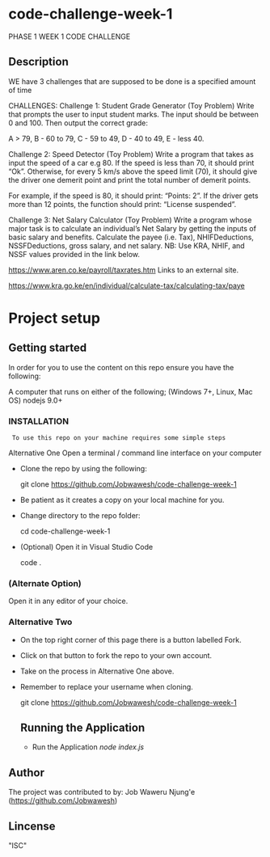 # code-challenge-week-1
PHASE 1 WEEK 1 CODE CHALLENGE

## Description
WE have 3 challenges that are supposed to be done is a specified amount of time

CHALLENGES:
Challenge 1: Student Grade Generator (Toy Problem)
Write that prompts the user to input student marks. The input should be between 0 and 100. Then output the correct grade: 

A > 79, B - 60 to 79, C -  59 to 49, D - 40 to 49, E - less 40.

 

Challenge 2: Speed Detector (Toy Problem)
Write a program that takes as input the speed of a car e.g 80. If the speed is less than 70, it should print “Ok”. Otherwise, for every 5 km/s above the speed limit (70), it should give the driver one demerit point and print the total number of demerit points.

For example, if the speed is 80, it should print: “Points: 2”. If the driver gets more than 12 points, the function should print: “License suspended”.

 

Challenge 3: Net Salary Calculator (Toy Problem)
Write a program whose major task is to calculate an individual’s Net Salary by getting the inputs of basic salary and benefits. Calculate the payee (i.e. Tax), NHIFDeductions, NSSFDeductions, gross salary, and net salary. 
NB: Use KRA, NHIF, and NSSF values provided in the link below.

https://www.aren.co.ke/payroll/taxrates.htm Links to an external site.  

https://www.kra.go.ke/en/individual/calculate-tax/calculating-tax/paye

# Project setup
## Getting started
In order for you to use the content on this repo ensure you have the following:

A computer that runs on either of the following; (Windows 7+, Linux, Mac OS)
nodejs 9.0+
### INSTALLATION
     To use this repo on your machine requires some simple steps

Alternative One
Open a terminal / command line interface on your computer

- Clone the repo by using the following:

  git clone https://github.com/Jobwawesh/code-challenge-week-1
- Be patient as it creates a copy on your local machine for you.

- Change directory to the repo folder:

  cd code-challenge-week-1
- (Optional) Open it in Visual Studio Code

  code .

### (Alternate Option) 
Open it in any editor of your choice.


### Alternative Two
- On the top right corner of this page there is a button labelled Fork.

- Click on that button to fork the repo to your own account.

- Take on the process in Alternative One above.

- Remember to replace your username when cloning.

  git clone https://github.com/Jobwawesh/code-challenge-week-1

  ## Running the Application
  - Run the Application
  *node index.js* 


## Author
The project was contributed to by:
Job Waweru Njung'e (https://github.com/Jobwawesh)

## Lincense
"ISC"